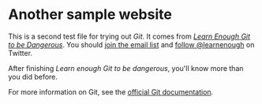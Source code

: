 # Another sample website

This is a second test file for trying out *Git*.  It comes from [*Learn Enough Git to be Dangerous*](https://www.learnenough.com/git-tutorial).  You should [join the email list](https://www.learnenough.com/#email_list) and [follow @learnenough](http://twitter.com/learnenough) on Twitter.

After finishing *Learn enough Git to be dangerous*, you'll know more than you did before.

For more information on Git, see the [official Git documentation](https://git-scm.com).
